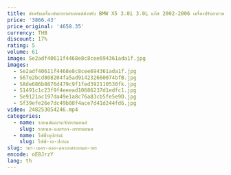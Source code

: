 ```yaml
---
title: สําหรับเครื่องอัดอากาศรถยนต์สําหรับ BMW X5 3.0i 3.0L แก๊ส 2002-2006 เครื่องปรับอากาศคอมเพรสเซอร์ 98444 6512344   20-21583-AM 64526918000
price: '3866.43'
price_original: '4658.35'
currency: THB
discount: 17%
rating: 5
volume: 61
image: Se2adf40611f4468e8c8cee694361ada1f.jpg
images:
  - Se2adf40611f4468e8c8cee694361ada1f.jpg
  - S67e2bcd808204fa5ad914232660074bfB.jpg
  - S8de686b8876d479c9f1fed392110530fk.jpg
  - S1491c1c23f9f4eeead10686237d1edfc1.jpg
  - Se9121ac197da49e1a8c76a83cb5fe5e9D.jpg
  - Sf39efe26e7dc49b88f4ace7d41d244fd6.jpg
video: 248253054246.mp4
categories:
  - name: รถยนต์และรถจักรยานยนต์
    slug: รถยนต-และรถจ-กรยานยนต
  - name: ไฟฟ้าอุปกรณ์
    slug: ไฟฟ-าอ-ปกรณ
slug: าหร-บเคร-องอ-ดอากาศรถยนต-าหร
encode: oE8JrzY
lang: th
---
```

  
